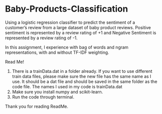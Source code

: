 # Baby-Products-Classification
Using a logistic regression classifier to predict the sentiment of a customer’s review from a large dataset of baby product reviews. Positive sentiment is represented by a review rating of +1 and Negative Sentiment is represented by a review rating of -1.

In this assignment, I experience with bag of words and ngram representations, with and without TF-IDF weighting.

Read Me!

1) There is a trainData.dat in a folder already. 
If you want to use different train data files, please make sure the new file has the same name as I use.
It should be a dat file and should be saved in the same folder as the code file.
The names I used in my code is trainData.dat
2) Make sure you install numpy and scikit-learn.
3) Run the code through terminal.

Thank you for reading ReadMe.
